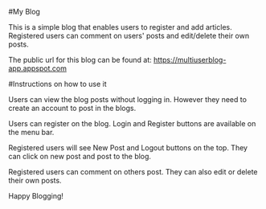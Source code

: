 #My Blog

This is a simple blog that enables users to register and add articles. Registered users can comment on users' posts and edit/delete their own posts.

The public url for this blog can be found at: https://multiuserblog-app.appspot.com

#Instructions on how to use it

Users can view the blog posts without logging in. However they need to create an account to post in the blogs.

Users can register on the blog. Login and Register buttons are available on the menu bar.

Registered users will see New Post and Logout buttons on the top. They can click on new post and post to the blog.

Registered users can comment on others post. They can also edit or delete their own posts.

Happy Blogging!
